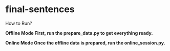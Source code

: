 # final-sentences

How to Run?

<b> Offline Mode<b>
First, run the prepare_data.py to get everything ready.

<b>Online Mode<b>
Once the offline data is prepared, run the online_session.py.
